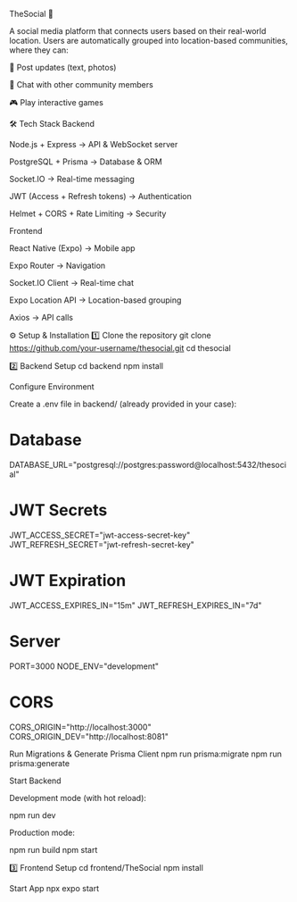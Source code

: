 TheSocial 🚀

A social media platform that connects users based on their real-world location. Users are automatically grouped into location-based communities, where they can:

📌 Post updates (text, photos)

💬 Chat with other community members

🎮 Play interactive games

🛠️ Tech Stack
Backend

Node.js + Express → API & WebSocket server

PostgreSQL + Prisma → Database & ORM

Socket.IO → Real-time messaging

JWT (Access + Refresh tokens) → Authentication

Helmet + CORS + Rate Limiting → Security

Frontend

React Native (Expo) → Mobile app

Expo Router → Navigation

Socket.IO Client → Real-time chat

Expo Location API → Location-based grouping

Axios → API calls

⚙️ Setup & Installation
1️⃣ Clone the repository
git clone https://github.com/your-username/thesocial.git
cd thesocial

2️⃣ Backend Setup
cd backend
npm install

Configure Environment

Create a .env file in backend/ (already provided in your case):

# Database
DATABASE_URL="postgresql://postgres:password@localhost:5432/thesocial"

# JWT Secrets
JWT_ACCESS_SECRET="jwt-access-secret-key"
JWT_REFRESH_SECRET="jwt-refresh-secret-key"

# JWT Expiration
JWT_ACCESS_EXPIRES_IN="15m"
JWT_REFRESH_EXPIRES_IN="7d"

# Server
PORT=3000
NODE_ENV="development"

# CORS
CORS_ORIGIN="http://localhost:3000"
CORS_ORIGIN_DEV="http://localhost:8081"

Run Migrations & Generate Prisma Client
npm run prisma:migrate
npm run prisma:generate

Start Backend

Development mode (with hot reload):

npm run dev


Production mode:

npm run build
npm start

3️⃣ Frontend Setup
cd frontend/TheSocial
npm install

Start App
npx expo start
